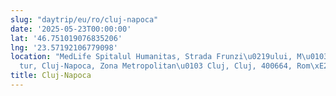 ```yaml
---
slug: "daytrip/eu/ro/cluj-napoca"
date: '2025-05-23T00:00:00'
lat: '46.751019076835206'
lng: '23.57192106779098'
location: "MedLife Spitalul Humanitas, Strada Frunzi\u0219ului, M\u0103n\u0103\u0219\
  tur, Cluj-Napoca, Zona Metropolitan\u0103 Cluj, Cluj, 400664, Rom\xE2nia"
title: Cluj-Napoca
---
```



